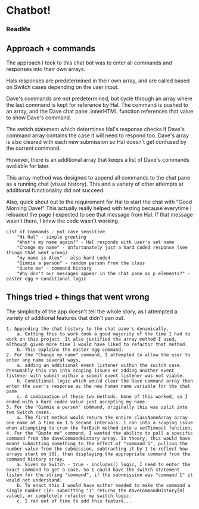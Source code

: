 # Chatbot!
### ReadMe

## Approach + commands
The approach I took to this chat bot was to enter all commands and responses into their own arrays.

Hals responses are predetermined in their own array, and are called based on Switch cases depending on the user input. 

Dave's commands are not predetermined, but cycle through an array where the last command is kept for reference by Hal. The command is pushed to an array, and the Dave chat pane .innerHTML function references that value to show Dave's command.

The switch statement which determines Hal's response checks if Dave's command array contains the case it will need to respond too. Dave's array is also cleared with each new submission so Hal doesn't get confused by the current command.

However, there is an additional array that keeps a list of Dave's commands avaliable for later.

This array method was designed to append all commands to the chat pane as a running chat (visual history). This and a variety of other attempts at additional functionality did not succeed.

Also, quick shout out to the requirement for Hal to start the chat with "Good Morning Dave!" This actually really helped with testing because everytime I reloaded the page I expected to see that message from Hal. If that message wasn't there, I knew the code wasn't working


	List of Commands - not case sensitive
		"Hi Hal" - simple greeting
		"What's my name again?" - Hal responds with user's set name
		"Change my name" - Unfortunately just a hard coded response (see things that went wrong)
		"my name is Alex" - also hard coded
		"Gimmie a person" - random person from the class
		"Quote me" - command history
		"Why don't our messages appear in the chat pane as p elements?" - easter egg + conditional logic


## Things tried + things that went wrong

The simplicity of the app doesn't tell the whole story, as I attempted a variety of additional features that didn't pan out.

	1. Appending the chat history to the chat pane's dynamically.
		a. Getting this to work took a good majority of the time I had to work on this project. It also justified the array method I used, although given more time I would have liked to refactor that method.
		b. This explains the easter egg command.
	2. For the "Change my name" command, I attempted to allow the user to enter any name several ways.
		a. adding an additional event listener within the switch case. Presumably this ran into scoping issues or adding another event listener with submit within a submit event listener was not viable.
		b. Conditional logic which would clear the Dave command array then enter the user's response as the new human name variable for the chat pane
		c. A combination of these two methods. None of this worked, so I ended with a hard coded value just accepting my name.
	3. For the "Gimmie a person" command, originally this was split into two Switch cases. 
		a. The first method would return the entire classNameArray array one name at a time on 1.5 second intervals. I ran into a scoping issue when attempting to cram the forEach method into a setTimeout function.
	4. For the "Quote me" command, I wanted the ability to pull a specific command from the daveCommandHistory array. In theory, this would have meant submitting something to the effect of "command 1", pulling the number value from the submission, subtracting it by 1 to reflect how arrays start on [0], then displaying the appropriate command from the command history array.
		a. Given my Switch - true - includes() logic, I need to enter the exact command to get a case. So I could have the switch statement listen for the string "command", if the subnmission was "command 1" it would not understand.
		b. To enact this I would have either needed to make the command a single number (ie: submitting "1" returns the daveCommandHistory[0] value), or completely refactor my switch logic.
		c. I ran out of time to add this feature...

